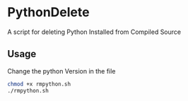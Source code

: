 # PythonDelete
A script for deleting Python Installed from Compiled Source

## Usage
Change the python Version in the file

```bash
chmod +x rmpython.sh
./rmpython.sh
```
